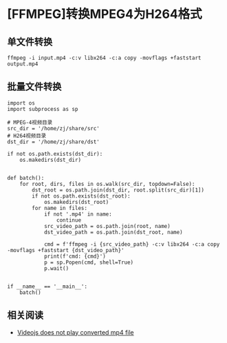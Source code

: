 
# [FFMPEG]转换MPEG4为H264格式

## 单文件转换

```
ffmpeg -i input.mp4 -c:v libx264 -c:a copy -movflags +faststart output.mp4
```

## 批量文件转换

```
import os
import subprocess as sp

# MPEG-4视频目录
src_dir = '/home/zj/share/src'
# H264视频目录
dst_dir = '/home/zj/share/dst'

if not os.path.exists(dst_dir):
    os.makedirs(dst_dir)


def batch():
    for root, dirs, files in os.walk(src_dir, topdown=False):
        dst_root = os.path.join(dst_dir, root.split(src_dir)[1])
        if not os.path.exists(dst_root):
            os.makedirs(dst_root)
        for name in files:
            if not '.mp4' in name:
                continue
            src_video_path = os.path.join(root, name)
            dst_video_path = os.path.join(dst_root, name)

            cmd = f'ffmpeg -i {src_video_path} -c:v libx264 -c:a copy -movflags +faststart {dst_video_path}'
            print(f'cmd: {cmd}')
            p = sp.Popen(cmd, shell=True)
            p.wait()


if __name__ == '__main__':
    batch()
```

## 相关阅读

* [Videojs does not play converted mp4 file](https://stackoverflow.com/questions/41949324/videojs-does-not-play-converted-mp4-file)
